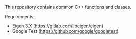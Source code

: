 This repository contains common C++ functions and classes. 

Requirements:
* Eigen 3.X (https://gitlab.com/libeigen/eigen)
* Google Test (https://github.com/google/googletest)

